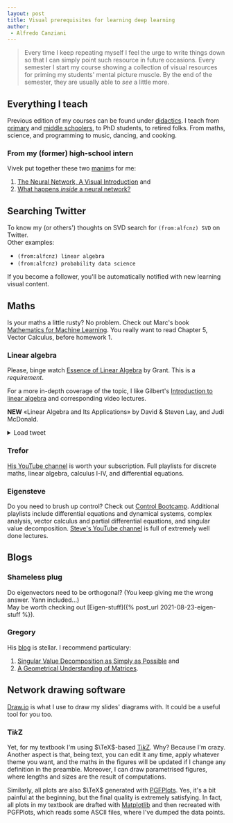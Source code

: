 ```yaml
---
layout: post
title: Visual prerequisites for learning deep learning
author:
 - Alfredo Canziani
---
```


> Every time I keep repeating myself I feel the urge to write things down so that I can simply point such resource in future occasions.
> Every semester I start my course showing a collection of visual resources for priming my students' mental picture muscle.
> By the end of the semester, they are usually able to *see* a little more.


## Everything I teach

Previous edition of my courses can be found under [didactics](didactics).
I teach from [primary](https://x.com/alfcnz/status/1615721421254328320) and [middle schoolers](https://x.com/alfcnz/status/1174142227620270081), to PhD students, to retired folks.
From maths, science, and programming to music, dancing, and cooking.


### From my (former) high-school intern

Vivek put together these two [manim](https://www.manim.community/)s for me:

 1. [The Neural Network, A Visual Introduction](https://youtu.be/UOvPeC8WOt8) and
 2. [What happens *inside* a neural network?](https://youtu.be/-at7SLoVK_I)


## Searching Twitter

To know my (or others') thoughts on SVD search for `(from:alfcnz) SVD` on Twitter.\
Other examples:
 - `(from:alfcnz) linear algebra`
 - `(from:alfcnz) probability data science`

If you become a follower, you'll be automatically notified with new learning visual content.


## Maths

Is your maths a little rusty?
No problem.
Check out Marc's book [Mathematics for Machine Learning](https://mml-book.github.io/).
You really want to read Chapter 5, Vector Calculus, before homework 1.


### Linear algebra

Please, binge watch [Essence of Linear Algebra](https://youtube.com/playlist?list=PLZHQObOWTQDPD3MizzM2xVFitgF8hE_ab&si=AdcNsCBGyU0nNLKh) by Grant.
This is a *requirement*.

For a more in-depth coverage of the topic, I like Gilbert's [Introduction to linear algebra](https://math.mit.edu/~gs/linearalgebra/ila6/indexila6.html) and corresponding video lectures.

**NEW** «Linear Algebra and Its Applications» by David & Steven Lay, and Judi McDonald.

<p><details>
  <summary>Load tweet</summary>
<blockquote class="twitter-tweet" data-dnt="true" data-theme="dark"><p lang="en" dir="ltr">«Linear Algebra and Its Applications» by David &amp; Steven Lay, and Judi McDonald is truly a masterpiece.<br>A textbook teaching Linear Algebra geometrically, application first, with computer exercises and data sets, interactive figures, and projects.<br>🤩🤩🤩 <a href="https://t.co/kQvoTuHHvP">pic.twitter.com/kQvoTuHHvP</a></p>&mdash; Alfredo Canziani (@alfcnz) <a href="https://twitter.com/alfcnz/status/1836849256407126406?ref_src=twsrc%5Etfw">September 19, 2024</a></blockquote> <script async src="https://platform.twitter.com/widgets.js" charset="utf-8"></script>
</details></p>

### Trefor

[His YouTube channel](https://www.youtube.com/@DrTrefor) is worth your subscription.
Full playlists for discrete maths, linear algebra, calculus I-IV, and differential equations.


### Eigensteve

Do you need to brush up control?
Check out [Control Bootcamp](https://www.youtube.com/playlist?list=PLMrJAkhIeNNR20Mz-VpzgfQs5zrYi085m).
Additional playlists include differential equations and dynamical systems, complex analysis, vector calculus and partial differential equations, and singular value decomposition.
[Steve's YouTube channel](https://www.youtube.com/@Eigensteve) is full of extremely well done lectures.


## Blogs


### Shameless plug

Do eigenvectors need to be orthogonal?
(You keep giving me the wrong answer. Yann included…)\
May be worth checking out [Eigen-stuff]({% post_url 2021-08-23-eigen-stuff %}).


### Gregory

His [blog](https://gregorygundersen.com/blog/) is stellar.
I recommend particulary:

 1. [Singular Value Decomposition as Simply as Possible](https://gregorygundersen.com/blog/2018/12/10/svd/) and
 2. [A Geometrical Understanding of Matrices](https://gregorygundersen.com/blog/2018/10/24/matrices/).


## Network drawing software

[Draw.io](https://draw.io/) is what I use to draw my slides' diagrams with.
It could be a useful tool for you too.


### Ti*k*Z

Yet, for my textbook I'm using $\TeX$-based [Ti*k*Z](https://tikz.dev/).
Why? Because I'm crazy.
Another aspect is that, being text, you can edit it any time, apply whatever theme you want, and the maths in the figures will be updated if I change any definition in the preamble.
Moreover, I can draw parametrised figures, where lengths and sizes are the result of computations.

Similarly, all plots are also $\TeX$ generated with [PGFPlots](https://pgfplots.sourceforge.net/).
Yes, it's a bit painful at the beginning, but the final quality is extremely satisfying.
In fact, all plots in my textbook are drafted with [Matplotlib](https://matplotlib.org/) and then recreated with PGFPlots, which reads some ASCII files, where I've dumped the data points.
